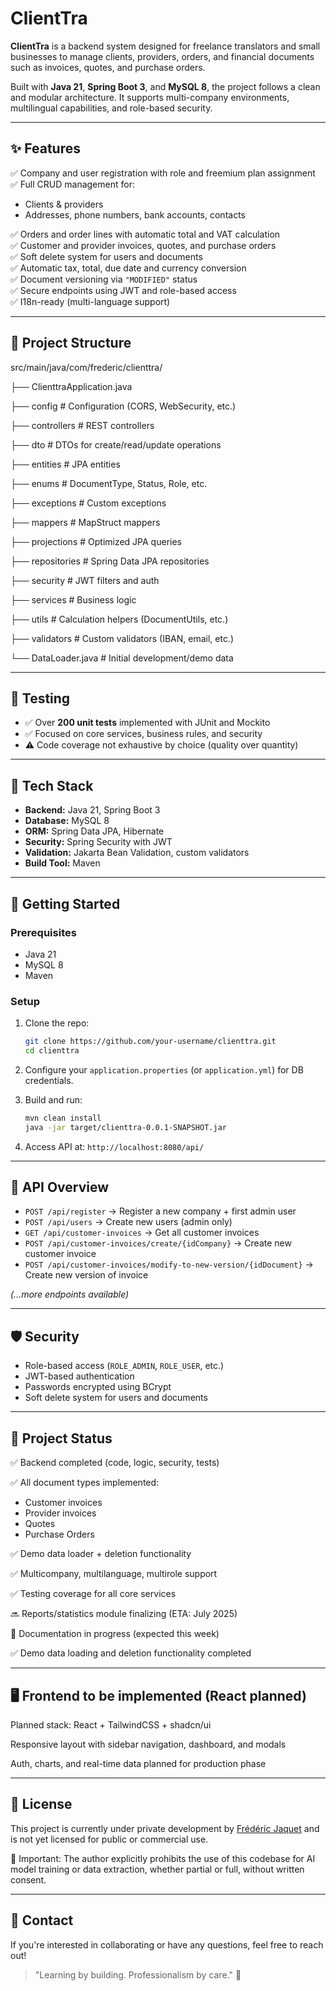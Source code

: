 # ClientTra

**ClientTra** is a backend system designed for freelance translators and small businesses to manage clients, providers, orders, and financial documents such as invoices, quotes, and purchase orders.

Built with **Java 21**, **Spring Boot 3**, and **MySQL 8**, the project follows a clean and modular architecture. It supports multi-company environments, multilingual capabilities, and role-based security.

---

## ✨ Features
✅ Company and user registration with role and freemium plan assignment  
✅ Full CRUD management for:
 - Clients & providers
 - Addresses, phone numbers, bank accounts, contacts

✅ Orders and order lines with automatic total and VAT calculation  
✅ Customer and provider invoices, quotes, and purchase orders  
✅ Soft delete system for users and documents  
✅ Automatic tax, total, due date and currency conversion  
✅ Document versioning via `"MODIFIED"` status  
✅ Secure endpoints using JWT and role-based access  
✅ I18n-ready (multi-language support)

---

## 📁 Project Structure
src/main/java/com/frederic/clienttra/

├── ClienttraApplication.java

├── config # Configuration (CORS, WebSecurity, etc.)

├── controllers # REST controllers

├── dto # DTOs for create/read/update operations

├── entities # JPA entities

├── enums # DocumentType, Status, Role, etc.

├── exceptions # Custom exceptions

├── mappers # MapStruct mappers

├── projections # Optimized JPA queries

├── repositories # Spring Data JPA repositories

├── security # JWT filters and auth

├── services # Business logic

├── utils # Calculation helpers (DocumentUtils, etc.)

├── validators # Custom validators (IBAN, email, etc.)

└── DataLoader.java # Initial development/demo data

---

## 🧪 Testing

- ✅ Over **200 unit tests** implemented with JUnit and Mockito
- ✅ Focused on core services, business rules, and security
- ⚠️ Code coverage not exhaustive by choice (quality over quantity)

---

## 🧪 Tech Stack

* **Backend:** Java 21, Spring Boot 3
* **Database:** MySQL 8
* **ORM:** Spring Data JPA, Hibernate
* **Security:** Spring Security with JWT
* **Validation:** Jakarta Bean Validation, custom validators
* **Build Tool:** Maven

---

## 🚀 Getting Started

### Prerequisites

* Java 21
* MySQL 8
* Maven

### Setup

1. Clone the repo:

   ```bash
   git clone https://github.com/your-username/clienttra.git
   cd clienttra
   ```

2. Configure your `application.properties` (or `application.yml`) for DB credentials.

3. Build and run:

   ```bash
   mvn clean install
   java -jar target/clienttra-0.0.1-SNAPSHOT.jar
   ```

4. Access API at: `http://localhost:8080/api/`

---

## 📄 API Overview

* `POST /api/register` → Register a new company + first admin user
* `POST /api/users` → Create new users (admin only)
* `GET /api/customer-invoices` → Get all customer invoices
* `POST /api/customer-invoices/create/{idCompany}` → Create new customer invoice
* `POST /api/customer-invoices/modify-to-new-version/{idDocument}` → Create new version of invoice

*(...more endpoints available)*

---

## 🛡️ Security

* Role-based access (`ROLE_ADMIN`, `ROLE_USER`, etc.)
* JWT-based authentication
* Passwords encrypted using BCrypt
* Soft delete system for users and documents

---

## 📌 Project Status
✅ Backend completed (code, logic, security, tests)

✅ All document types implemented:

   - Customer invoices
   - Provider invoices
   - Quotes
   - Purchase Orders

✅ Demo data loader + deletion functionality

✅ Multicompany, multilanguage, multirole support

✅ Testing coverage for all core services

🔜 Reports/statistics module finalizing (ETA: July 2025)

🧾 Documentation in progress (expected this week)

✅ Demo data loading and deletion functionality completed

--- 

## 🖥️ Frontend to be implemented (React planned)
Planned stack: React + TailwindCSS + shadcn/ui

Responsive layout with sidebar navigation, dashboard, and modals

Auth, charts, and real-time data planned for production phase

---

## 📒 License

This project is currently under private development by [Frédéric Jaquet](https://github.com/FredericJaquet) and is not yet licensed for public or commercial use.

🧠 Important:
The author explicitly prohibits the use of this codebase for AI model training or data extraction, whether partial or full, without written consent.

---

## 📢 Contact

If you're interested in collaborating or have any questions, feel free to reach out!

> "Learning by building. Professionalism by care." 🚀
